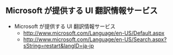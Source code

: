 ## Microsoft が提供する UI 翻訳情報サービス


* Microsoft が提供する UI 翻訳情報サービス
  * http://www.microsoft.com/Language/en-US/Default.aspx
  * http://www.microsoft.com/Language/en-US/Search.aspx?sString=restart&langID=ja-jp
